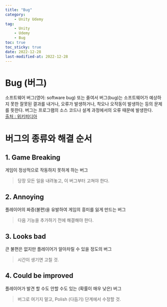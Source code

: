 ```yaml
---
title: "Bug"
category:
    - Unity Udemy
tag:
    - Unity
    - Udemy
    - Bug
toc: true
toc_sticky: true
date: 2022-12-28
last-modified-at: 2022-12-28
---
```


# Bug (버그)
소프트웨어 버그(영어: software bug) 또는 줄여서 버그(bug)는 소프트웨어가 예상하지 못한 잘못된 결과를 내거나, 오류가 발생하거나, 착오나 오작동이 발생하는 등의 문제를 뜻한다. 버그는 프로그램의 소스 코드나 설계 과정에서의 오류 때문에 발생한다.   
[출처 : 위키피디아](https://ko.wikipedia.org/wiki/%EC%86%8C%ED%94%84%ED%8A%B8%EC%9B%A8%EC%96%B4_%EB%B2%84%EA%B7%B8)

# 버그의 종류와 해결 순서
## 1. Game Breaking
게임이 정상적으로 작동하지 못하게 하는 버그
> 당장 모든 일을 내려놓고, 이 버그부터 고쳐야 한다.
## 2. Annoying
플레이어의 짜증(불편)을 유발하여 게임의 흥미를 잃게 만드는 버그
> 다음 기능을 추가하기 전에 해결해야 한다.
## 3. Looks bad
큰 불편은 없지만 플레이어가 알아차릴 수 있을 정도의 버그
> 시간이 생기면 고칠 것.
## 4. Could be improved
플레이어가 발견 할 수도 안할 수도 있는 (확률이 매우 낮은) 버그
> 버그로 여기지 말고, Polish (다듬기) 단계에서 수정할 것.